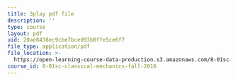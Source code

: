 ```yaml
---
title: 3play pdf file
description: ''
type: course
layout: pdf
uid: 20ae8438ec9cbe7bced93b8ffe5ce6f7
file_type: application/pdf
file_location: >-
  https://open-learning-course-data-production.s3.amazonaws.com/8-01sc-classical-mechanics-fall-2016/20ae8438ec9cbe7bced93b8ffe5ce6f7_dlJtUvRaGdE.pdf
course_id: 8-01sc-classical-mechanics-fall-2016
---
```

